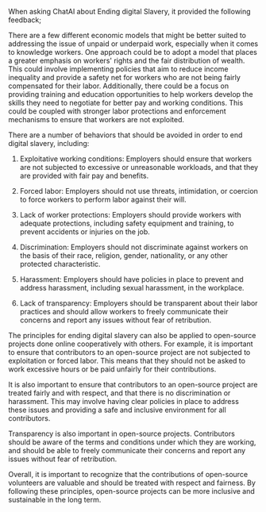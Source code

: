 
When asking ChatAI about Ending digital Slavery, it provided the following feedback;

There are a few different economic models that might be better suited to addressing the issue of unpaid or underpaid work, especially when it comes to knowledge workers. One approach could be to adopt a model that places a greater emphasis on workers' rights and the fair distribution of wealth. This could involve implementing policies that aim to reduce income inequality and provide a safety net for workers who are not being fairly compensated for their labor. Additionally, there could be a focus on providing training and education opportunities to help workers develop the skills they need to negotiate for better pay and working conditions. This could be coupled with stronger labor protections and enforcement mechanisms to ensure that workers are not exploited.

There are a number of behaviors that should be avoided in order to end digital slavery, including:

1.  Exploitative working conditions: Employers should ensure that workers are not subjected to excessive or unreasonable workloads, and that they are provided with fair pay and benefits.
    
2.  Forced labor: Employers should not use threats, intimidation, or coercion to force workers to perform labor against their will.
    
3.  Lack of worker protections: Employers should provide workers with adequate protections, including safety equipment and training, to prevent accidents or injuries on the job.
    
4.  Discrimination: Employers should not discriminate against workers on the basis of their race, religion, gender, nationality, or any other protected characteristic.
    
5.  Harassment: Employers should have policies in place to prevent and address harassment, including sexual harassment, in the workplace.
    
6.  Lack of transparency: Employers should be transparent about their labor practices and should allow workers to freely communicate their concerns and report any issues without fear of retribution.

The principles for ending digital slavery can also be applied to open-source projects done online cooperatively with others. For example, it is important to ensure that contributors to an open-source project are not subjected to exploitation or forced labor. This means that they should not be asked to work excessive hours or be paid unfairly for their contributions.

It is also important to ensure that contributors to an open-source project are treated fairly and with respect, and that there is no discrimination or harassment. This may involve having clear policies in place to address these issues and providing a safe and inclusive environment for all contributors.

Transparency is also important in open-source projects. Contributors should be aware of the terms and conditions under which they are working, and should be able to freely communicate their concerns and report any issues without fear of retribution.

Overall, it is important to recognize that the contributions of open-source volunteers are valuable and should be treated with respect and fairness. By following these principles, open-source projects can be more inclusive and sustainable in the long term.

